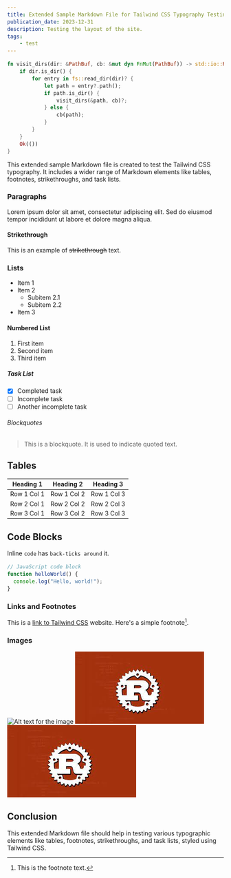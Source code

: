 ```yaml
---
title: Extended Sample Markdown File for Tailwind CSS Typography Testing
publication_date: 2023-12-31
description: Testing the layout of the site.
tags:
    - test
---
```




```rust
fn visit_dirs(dir: &PathBuf, cb: &mut dyn FnMut(PathBuf)) -> std::io::Result<()> {
    if dir.is_dir() {
        for entry in fs::read_dir(dir)? {
            let path = entry?.path();
            if path.is_dir() {
                visit_dirs(&path, cb)?;
            } else {
                cb(path);
            }
        }
    }
    Ok(())
}
```



This extended sample Markdown file is created to test the Tailwind CSS typography. It includes a wider range of Markdown elements like tables, footnotes, strikethroughs, and task lists.

### Paragraphs
Lorem ipsum dolor sit amet, consectetur adipiscing elit. Sed do eiusmod tempor incididunt ut labore et dolore magna aliqua.

#### Strikethrough
This is an example of ~~strikethrough~~ text.

### Lists
- Item 1
- Item 2
  - Subitem 2.1
  - Subitem 2.2
- Item 3

#### Numbered List
1. First item
2. Second item
3. Third item

##### Task List
- [x] Completed task
- [ ] Incomplete task
- [ ] Another incomplete task

###### Blockquotes
> This is a blockquote. It is used to indicate quoted text.

## Tables
| Heading 1 | Heading 2 | Heading 3 |
|-----------|-----------|-----------|
| Row 1 Col 1 | Row 1 Col 2 | Row 1 Col 3 |
| Row 2 Col 1 | Row 2 Col 2 | Row 2 Col 3 |
| Row 3 Col 1 | Row 3 Col 2 | Row 3 Col 3 |

## Code Blocks
Inline `code` has `back-ticks around` it.

```javascript
// JavaScript code block
function helloWorld() {
  console.log("Hello, world!");
}
```

### Links and Footnotes
This is a [link to Tailwind CSS](https://tailwindcss.com) website.
Here's a simple footnote[^1].

[^1]: This is the footnote text.

### Images
![Alt text for the image](https://via.placeholder.com/150)
![test for hack](./rust.jpeg)
![test for hack2](https://github.com/hongyilyu/rust-blog/blob/master/posts/blogs/2023/sample-markdown-test/rust.jpeg?raw=true)
## Conclusion
This extended Markdown file should help in testing various typographic elements like tables, footnotes, strikethroughs, and task lists, styled using Tailwind CSS.
